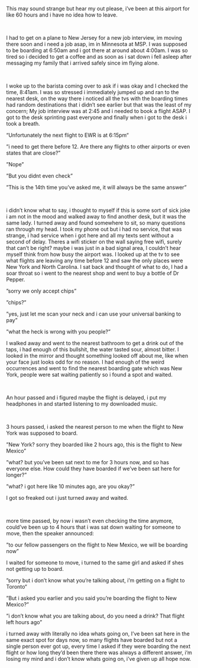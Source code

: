 This may sound strange but hear my out please, i’ve been at this airport for like 60 hours and i have no idea how to leave.

&#x200B;

I had to get on a plane to New Jersey for a new job interview, im moving there soon and i need a job asap, im in Minnesota at MSP. I was supposed to be boarding at 6:50am and i got there at around about 4:00am. I was so tired so i decided to get a coffee and as soon as i sat down i fell asleep after messaging my family that i arrived safely since im flying alone.

&#x200B;

I woke up to the barista coming over to ask if i was okay and I checked the time, 8:41am. I was so stressed i immediately jumped up and ran to the nearest desk, on the way there i noticed all the tvs with the boarding times had random destinations that i didn’t see earlier but that was the least of my concern; My job interview was at 2:45 and i needed to book a flight ASAP. I got to the desk sprinting past everyone and finally when i got to the desk i took a breath.

“Unfortunately the next flight to EWR is at 6:15pm“

”i need to get there before 12. Are there any flights to other airports or even states that are close?”

”Nope”

”But you didnt even check”

”This is the 14th time you’ve asked me, it will always be the same answer”

&#x200B;

i didn’t know what to say, i thought to myself if this is some sort of sick joke i am not in the mood and walked away to find another desk, but it was the same lady. I turned away and found somewhere to sit, so many questions ran through my head. I took my phone out but i had no service, that was strange, i had service when i got here and all my texts sent without a second of delay. Theres a wifi sticker on the wall saying free wifi, surely that can’t be right? maybe i was just in a bad signal area, I couldn’t hear myself think from how busy the airport was. I looked up at the tv to see what flights are leaving any time before 12 and saw the only places were New York and North Carolina. I sat back and thought of what to do, I had a soar throat so i went to the nearest shop and went to buy a bottle of Dr Pepper.

”sorry we only accept chips”

”chips?”

”yes, just let me scan your neck and i can use your universal banking to pay”

”what the heck is wrong with you people?”

I walked away and went to the nearest bathroom to get a drink out of the taps, i had enough of this bullshit, the water tasted sour, almost bitter. I looked in the mirror and thought something looked off about me, like when your face just looks odd for no reason. I had enough of the weird occurrences  and went to find the nearest boarding gate which was New York, people were sat waiting patiently so i found a spot and waited.

&#x200B;

An hour passed and i figured maybe the flight is delayed, i put my headphones in and started listening to my downloaded music.

&#x200B;

3 hours passed, i asked the nearest person to me when the flight to New York was supposed to board.

”New York? sorry they boarded like 2 hours ago, this is the flight to New Mexico”

”what? but you’ve been sat next to me for 3 hours now, and so has everyone else. How could they have boarded if we’ve been sat here for longer?”

”what? i got here like 10 minutes ago, are you okay?”

I got so freaked out i just turned away and waited.

&#x200B;

more time passed, by now i wasn’t even checking the time anymore, could’ve been up to 4 hours that i was sat down waiting for someone to move, then the speaker announced:

”to our fellow passengers on the flight to New Mexico, we will be boarding now”

I waited for someone to move, i turned to the same girl and asked if shes not getting up to board.

”sorry but i don’t know what you’re talking about, i’m getting on a flight to Toronto“

”But i asked you earlier and you said you’re  boarding the flight to New Mexico?”

”i don’t know what you are talking about, do you need a drink? That flight left hours ago”

i turned away with literally no idea whats going on, I’ve been sat here in the same exact spot for days now, so many flights have boarded but not a single person ever got up, every time I asked if they were boarding the next flight or how long they’d been there there was always a different answer, i‘m losing my mind and i don’t know whats going on, i’ve given up all hope now.